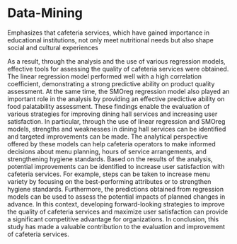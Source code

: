 # Data-Mining
Emphasizes that cafeteria services, which have gained importance in educational institutions, not only meet nutritional needs but also shape social and cultural experiences

As a result, through the analysis and the use of various regression models, effective tools for assessing the quality of cafeteria services were obtained. The linear regression model performed well with a high correlation coefficient, demonstrating a strong predictive ability on product quality assessment. At the same time, the SMOreg regression model also played an important role in the analysis by providing an effective predictive ability on food palatability assessment. These findings enable the evaluation of various strategies for improving dining hall services and increasing user satisfaction. In particular, through the use of linear regression and SMOreg models, strengths and weaknesses in dining hall services can be identified and targeted improvements can be made. The analytical perspective offered by these models can help cafeteria operators to make informed decisions about menu planning, hours of service arrangements, and strengthening hygiene standards. Based on the results of the analysis, potential improvements can be identified to increase user satisfaction with cafeteria services. For example, steps can be taken to increase menu variety by focusing on the best-performing attributes or to strengthen hygiene standards. Furthermore, the predictions obtained from regression models can be used to assess the potential impacts of planned changes in advance. In this context, developing forward-looking strategies to improve the quality of cafeteria services and maximize user satisfaction can provide a significant competitive advantage for organizations. In conclusion, this study has made a valuable contribution to the evaluation and improvement of cafeteria services.




